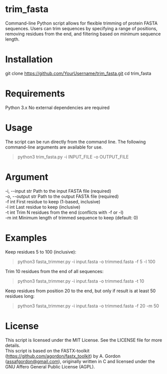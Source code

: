 # trim_fasta

Command-line Python script allows for flexible trimming of protein FASTA sequences. Users can trim sequences by specifying a range of positions, removing residues from the end, and filtering based on minimum sequence length.

# Installation
git clone https://github.com/YourUsername/trim_fasta.git
cd trim_fasta

# Requirements
Python 3.x
No external dependencies are required

# Usage
The script can be run directly from the command line. The following command-line arguments are available for use.
> python3 trim_fasta.py -i INPUT_FILE -o OUTPUT_FILE 

# Argument
-i, --input	str	Path to the input FASTA file (required)  
-o, --output	str	Path to the output FASTA file (required)  
-f	int	First residue to keep (1-based, inclusive)  
-l	int	Last residue to keep (inclusive)  
-t	int	Trim N residues from the end (conflicts with -f or -l)  
-m	int	Minimum length of trimmed sequence to keep (default: 0)  

# Examples
Keep residues 5 to 100 (inclusive):
> python3 fasta_trimmer.py -i input.fasta -o trimmed.fasta -f 5 -l 100

Trim 10 residues from the end of all sequences:
> python3 fasta_trimmer.py -i input.fasta -o trimmed.fasta -t 10

Keep residues from position 20 to the end, but only if result is at least 50 residues long:
> python3 fasta_trimmer.py -i input.fasta -o trimmed.fasta -f 20 -m 50

# License
This script is licensed under the MIT License. See the LICENSE file for more details.  
This script is based on the FASTX-toolkit (https://github.com/agordon/fastx_toolkit) by A. Gordon (assafgordon@gmail.com), originally written in C and licensed under the GNU Affero General Public License (AGPL).



